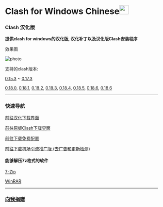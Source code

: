 # Clash for Windows Chinese<img src="https://github.com/ender-zhao/Clash-for-Windows_Chinese/blob/main/image/image_clash.png?raw=true" width="30" height="30">
### Clash 汉化版

**提供clash for windows的汉化版, 汉化补丁以及汉化版Clash安装程序**

效果图

![photo](https://github.com/ender-zhao/Clash-for-Windows_Chinese/blob/main/image/Image_Clash_Chinese-0.18.6.png?raw=true)

支持的clash版本: 

[0.15.3](https://github.com/ender-zhao/Clash-for-Windows_Chinese/releases/tag/Clash-V0.15.3_CN-V4)
~
[0.17.3](https://github.com/ender-zhao/Clash-for-Windows_Chinese/releases/tag/Clash-V0.17.3_CN)

[0.18.0](https://github.com/ender-zhao/Clash-for-Windows_Chinese/releases/tag/Clash-V0.18.0_CN),
[0.18.1](https://github.com/ender-zhao/Clash-for-Windows_Chinese/releases/tag/Clash-V0.18.1_CN),
[0.18.2](https://github.com/ender-zhao/Clash-for-Windows_Chinese/releases/tag/Clash-V0.18.2_CN),
[0.18.3](https://github.com/ender-zhao/Clash-for-Windows_Chinese/releases/tag/Clash-V0.18.3_CN),
[0.18.4](https://github.com/ender-zhao/Clash-for-Windows_Chinese/releases/tag/Clash-V0.18.4_CN),
[0.18.5](https://github.com/ender-zhao/Clash-for-Windows_Chinese/releases/tag/Clash-V0.18.5_CN),
[0.18.6](https://github.com/ender-zhao/Clash-for-Windows_Chinese/releases/tag/Clash-V0.18.6_CN),
[0.18.6](https://github.com/ender-zhao/Clash-for-Windows_Chinese/releases/tag/Clash-V0.18.7_CN)

***
### 快速导航
[前往汉化下载界面](https://github.com/ender-zhao/Clash-for-Windows_Chinese/releases)

[前往原版Clash下载界面](https://github.com/Fndroid/clash_for_windows_pkg/releases)

[前往下载免费配置](https://github.com/ender-zhao/Clash_Configuration)

[前往下载机场引流推广版 (去广告和更新检测)](https://github.com/ender-zhao/Clash-for-Windows_Chinese/releases/tag/Clash-custom-made)

#### 能够解压7z格式的软件

[7-Zip](https://www.7-zip.org/)

[WinRAR](https://www.rarlab.com/)

***
### [向我捐赠](https://github.com/ender-zhao/EZ)
